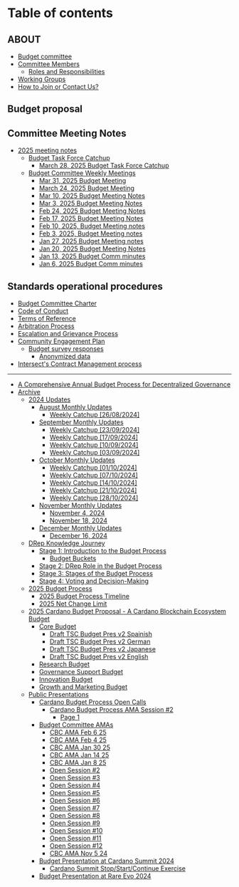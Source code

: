# Table of contents

## ABOUT

* [Budget committee](README.md)
* [Committee Members](about/committee-members/README.md)
  * [Roles and Responsibilities](about/committee-members/roles-and-responsibilities.md)
* [Working Groups](about/working-groups.md)
* [How to Join or Contact Us?](about/how-to-join-or-contact-us.md)

## Budget proposal

## Committee Meeting Notes

* [2025 meeting notes](committee-meeting-notes/2025-meeting-notes/README.md)
  * [Budget Task Force Catchup](committee-meeting-notes/2025-meeting-notes/budget-task-force-catchup/README.md)
    * [March 28, 2025 Budget Task Force Catchup](committee-meeting-notes/2025-meeting-notes/budget-task-force-catchup/march-28-2025-budget-task-force-catchup.md)
  * [Budget Committee Weekly Meetings](committee-meeting-notes/2025-meeting-notes/budget-committee-weekly-meetings/README.md)
    * [Mar 31, 2025 Budget Meeting](committee-meeting-notes/2025-meeting-notes/budget-committee-weekly-meetings/mar-31-2025-budget-meeting.md)
    * [March 24, 2025 Budget Meeting](committee-meeting-notes/2025-meeting-notes/budget-committee-weekly-meetings/march-24-2025-budget-meeting.md)
    * [Mar 10, 2025 Budget Meeting Notes](committee-meeting-notes/2025-meeting-notes/budget-committee-weekly-meetings/mar-10-2025-budget-meeting-notes.md)
    * [Mar 3, 2025 Budget Meeting Notes](committee-meeting-notes/2025-meeting-notes/budget-committee-weekly-meetings/mar-3-2025-budget-meeting-notes.md)
    * [Feb 24, 2025 Budget Meeting Notes](committee-meeting-notes/2025-meeting-notes/budget-committee-weekly-meetings/feb-24-2025-budget-meeting-notes.md)
    * [Feb 17, 2025 Budget Meeting Notes](committee-meeting-notes/2025-meeting-notes/budget-committee-weekly-meetings/feb-17-2025-budget-meeting-notes.md)
    * [Feb 10, 2025, Budget Meeting notes](committee-meeting-notes/2025-meeting-notes/budget-committee-weekly-meetings/feb-10-2025-budget-meeting-notes.md)
    * [Feb 3, 2025, Budget Meeting notes](committee-meeting-notes/2025-meeting-notes/budget-committee-weekly-meetings/feb-3-2025-budget-meeting-notes.md)
    * [Jan 27, 2025 Budget Meeting notes](committee-meeting-notes/2025-meeting-notes/budget-committee-weekly-meetings/jan-27-2025-budget-meeting-notes.md)
    * [Jan 20, 2025 Budget Meeting Notes](committee-meeting-notes/2025-meeting-notes/budget-committee-weekly-meetings/jan-20-2025-budget-meeting-notes.md)
    * [Jan 13, 2025 Budget Comm minutes](committee-meeting-notes/2025-meeting-notes/budget-committee-weekly-meetings/jan-13-2025-budget-comm-minutes.md)
    * [Jan 6, 2025 Budget Comm minutes](committee-meeting-notes/2025-meeting-notes/budget-committee-weekly-meetings/jan-6-2025-budget-comm-minutes.md)

## Standards operational procedures

* [Budget Committee Charter](standards-operational-procedures/page.md)
* [Code of Conduct](standards-operational-procedures/code-of-conduct.md)
* [Terms of Reference](standards-operational-procedures/terms-of-reference.md)
* [Arbitration Process](standards-operational-procedures/arbitration-process.md)
* [Escalation and Grievance Process](standards-operational-procedures/escalation-and-grievance-process.md)
* [Community Engagement Plan](standards-operational-procedures/community-engagement-plan.md)
  * [Budget survey responses](standards-operational-procedures/community-engagement-plan/budget-survey-responses/README.md)
    * [Anonymized data](standards-operational-procedures/community-engagement-plan/budget-survey-responses/anonymized-data.md)
* [Intersect's Contract Management process](standards-operational-procedures/intersects-contract-management-process.md)

***

* [A Comprehensive Annual Budget Process for Decentralized Governance](a-comprehensive-annual-budget-process-for-decentralized-governance.md)
* [Archive](archive/README.md)
  * [2024 Updates](archive/2024-updates/README.md)
    * [August Monthly Updates](archive/2024-updates/august-monthly-update/README.md)
      * [Weekly Catchup \[26/08/2024\]](archive/2024-updates/august-monthly-update/dd-mm-yyy.md)
    * [September Monthly Updates](archive/2024-updates/september-monthly-update/README.md)
      * [Weekly Catchup \[23/09/2024\]](archive/2024-updates/september-monthly-update/weekly-catchup-23-09-2024.md)
      * [Weekly Catchup \[17/09/2024\]](archive/2024-updates/september-monthly-update/weekly-catchup-17-09-2024.md)
      * [Weekly Catchup \[10/09/2024\]](archive/2024-updates/september-monthly-update/weekly-catchup-10-09-2024.md)
      * [Weekly Catchup \[03/09/2024\]](archive/2024-updates/september-monthly-update/weekly-catchup-03-09-2024.md)
    * [October Monthly Updates](archive/2024-updates/october-monthly-update/README.md)
      * [Weekly Catchup \[01/10/2024\]](archive/2024-updates/october-monthly-update/weekly-catchup-01-10-2024.md)
      * [Weekly Catchup \[07/10/2024\]](archive/2024-updates/october-monthly-update/weekly-catchup-07-10-2024.md)
      * [Weekly Catchup \[14/10/2024\]](archive/2024-updates/october-monthly-update/weekly-catchup-14-10-2024.md)
      * [Weekly Catchup \[21/10/2024\]](archive/2024-updates/october-monthly-update/weekly-catchup-21-10-2024.md)
      * [Weekly Catchup \[28/10/2024\]](archive/2024-updates/october-monthly-update/weekly-catchup-28-10-2024.md)
    * [November Monthly Updates](archive/2024-updates/november-monthly-updates/README.md)
      * [November 4, 2024](archive/2024-updates/november-monthly-updates/november-4-2024.md)
      * [November 18, 2024](archive/2024-updates/november-monthly-updates/november-18-2024.md)
    * [December Monthly Updates](archive/2024-updates/december-monthly-updates/README.md)
      * [December 16, 2024](archive/2024-updates/december-monthly-updates/december-16-2024.md)
  * [DRep Knowledge Journey](archive/drep-knowledge-journey/README.md)
    * [Stage 1: Introduction to the Budget Process](archive/drep-knowledge-journey/stage-1-introduction-to-the-budget-process/README.md)
      * [Budget Buckets](archive/drep-knowledge-journey/stage-1-introduction-to-the-budget-process/budget-buckets.md)
    * [Stage 2: DRep Role in the Budget Process](archive/drep-knowledge-journey/stage-2-drep-role-in-the-budget-process.md)
    * [Stage 3: Stages of the Budget Process](archive/drep-knowledge-journey/stage-3-stages-of-the-budget-process.md)
    * [Stage 4: Voting and Decision-Making](archive/drep-knowledge-journey/stage-4-voting-and-decision-making.md)
  * [2025 Budget Process](archive/2025-budget-process/README.md)
    * [2025 Budget Process Timeline](archive/2025-budget-process/2025-budget-process-timeline.md)
    * [2025 Net Change Limit](archive/2025-budget-process/2025-net-change-limit.md)
  * [2025 Cardano Budget Proposal - A Cardano Blockchain Ecosystem Budget](archive/2025-cardano-budget-proposal-a-cardano-blockchain-ecosystem-budget/README.md)
    * [Core Budget](archive/2025-cardano-budget-proposal-a-cardano-blockchain-ecosystem-budget/core-budget/README.md)
      * [Draft TSC Budget Pres v2 Spainish](archive/2025-cardano-budget-proposal-a-cardano-blockchain-ecosystem-budget/core-budget/draft-tsc-budget-pres-v2-spainish.md)
      * [Draft TSC Budget Pres v2 German](archive/2025-cardano-budget-proposal-a-cardano-blockchain-ecosystem-budget/core-budget/draft-tsc-budget-pres-v2-german.md)
      * [Draft TSC Budget Pres v2 Japanese](archive/2025-cardano-budget-proposal-a-cardano-blockchain-ecosystem-budget/core-budget/draft-tsc-budget-pres-v2-japanese.md)
      * [Draft TSC Budget Pres v2 English](archive/2025-cardano-budget-proposal-a-cardano-blockchain-ecosystem-budget/core-budget/draft-tsc-budget-pres-v2-english.md)
    * [Research Budget](archive/2025-cardano-budget-proposal-a-cardano-blockchain-ecosystem-budget/research-budget.md)
    * [Governance Support Budget](archive/2025-cardano-budget-proposal-a-cardano-blockchain-ecosystem-budget/governance-support-budget.md)
    * [Innovation Budget](archive/2025-cardano-budget-proposal-a-cardano-blockchain-ecosystem-budget/innovation-budget.md)
    * [Growth and Marketing Budget](archive/2025-cardano-budget-proposal-a-cardano-blockchain-ecosystem-budget/growth-and-marketing-budget.md)
  * [Public Presentations](archive/public-presentations/README.md)
    * [Cardano Budget Process Open Calls](archive/public-presentations/cardano-budget-process-open-calls/README.md)
      * [Cardano Budget Process AMA Session #2](archive/public-presentations/cardano-budget-process-open-calls/cardano-budget-process-ama-session-2/README.md)
        * [Page 1](archive/public-presentations/cardano-budget-process-open-calls/cardano-budget-process-ama-session-2/page-1.md)
    * [Budget Committee AMAs](archive/public-presentations/budget-committee-amas/README.md)
      * [CBC AMA Feb 6 25](archive/public-presentations/budget-committee-amas/cbc-ama-feb-6-25.md)
      * [CBC AMA Feb 4 25](archive/public-presentations/budget-committee-amas/cbc-ama-feb-4-25.md)
      * [CBC AMA Jan 30 25](archive/public-presentations/budget-committee-amas/cbc-ama-jan-30-25.md)
      * [CBC AMA Jan 14 25](archive/public-presentations/budget-committee-amas/cbc-ama-jan-14-25.md)
      * [CBC AMA Jan 8 25](archive/public-presentations/budget-committee-amas/cbc-ama-jan-8-25.md)
      * [Open Session #2](archive/public-presentations/budget-committee-amas/open-session-2.md)
      * [Open Session #3](archive/public-presentations/budget-committee-amas/open-session-3.md)
      * [Open Session #4](archive/public-presentations/budget-committee-amas/open-session-4.md)
      * [Open Session #5](archive/public-presentations/budget-committee-amas/open-session-5.md)
      * [Open Session #6](archive/public-presentations/budget-committee-amas/open-session-6.md)
      * [Open Session #7](archive/public-presentations/budget-committee-amas/open-session-7.md)
      * [Open Session #8](archive/public-presentations/budget-committee-amas/open-session-8.md)
      * [Open Session #9](archive/public-presentations/budget-committee-amas/open-session-9.md)
      * [Open Session #10](archive/public-presentations/budget-committee-amas/open-session-10.md)
      * [Open Session #11](archive/public-presentations/budget-committee-amas/open-session-11.md)
      * [Open Session #12](archive/public-presentations/budget-committee-amas/open-session-12.md)
      * [CBC AMA Nov 5 24](archive/public-presentations/budget-committee-amas/cbc-ama-nov-5-24.md)
    * [Budget Presentation at Cardano Summit 2024](archive/public-presentations/budget-presentation-at-cardano-summit-2024/README.md)
      * [Cardano Summit Stop/Start/Continue Exercise](archive/public-presentations/budget-presentation-at-cardano-summit-2024/cardano-summit-stop-start-continue-exercise.md)
    * [Budget Presentation at Rare Evo 2024](archive/public-presentations/budget-presentation-at-rare-evo.md)
